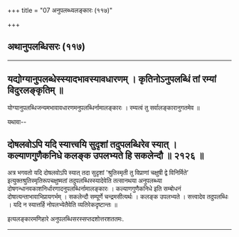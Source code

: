 +++
title = "07 अनुपलब्ध्यलङ्कारः (११७)"

+++


## अथानुपलब्धिसरः (११७)


_________


## यद्योग्यानुपलब्धेस्स्यादभावस्यावधारणम् । कृतिनोऽनुपलब्धिं तां रम्यां विदुरलङ्कृतिम् ॥

योग्यानुपलब्धिजन्यमभावावधारणमनुपलब्धिर्नामालङ्कारः । रम्यत्वं तु
सर्वालङ्कारानुगतमेव ॥

यथावा--



## दोषलवोऽपि यदि स्यात्त्वयि सुदृशां तदुपलब्धिरेव स्यात् । कल्याणगुणैकनिधे कलङ्क उपलभ्यते हि सकलेन्दौ ॥ २१२६ ॥

अत्र भगवतो यदि दोषलवोऽपि स्यात् तदा सुदृशां 'श्रुतिस्मृती तु विप्राणां
चक्षुषी द्वे विनिर्मिते’ इत्युक्तश्रुतिस्मृतिरूपचक्षुष्मतां
तदुपलब्धिस्स्यादेवेति तत्सानथया अनुपलब्ध्या
दोषगन्धानवकाशनिर्धारणादनुपलब्धिर्नामालङ्कारः । कल्याणगुणैकनिधे इति
सम्बोधनं दोषात्यन्ताभावाभिप्रायगर्भम् । सकलेन्दौ सम्पूर्णे
चन्द्रमसीत्यर्थः । कलङ्क उपलभ्यते । सत्त्वादेव तदुपलब्धिः । यदि न
स्यात्तर्हि नोपलभ्येतैवेति व्यतिरेकदृष्टान्तः ॥

इत्यलङ्कारमणिहारे अनुपलब्धिसरस्सप्तदशोत्तरशततमः.


_________


